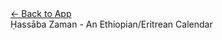 <nav class="navbar is-light">
<div class="navbar-brand">
<div class="navbar-item">
<a href="/" class="button is-small is-info">&larr; Back to App</a>
</div>
<div class="navbar-item">
Ḥassāba Zaman - An Ethiopian/Eritrean Calendar
</div>
</div>
</nav>